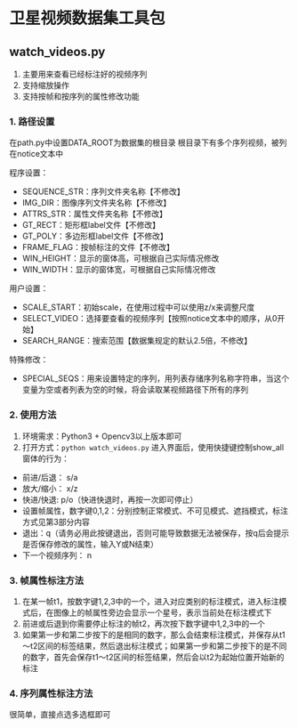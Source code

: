 # 卫星视频数据集工具包

## watch_videos.py
1. 主要用来查看已经标注好的视频序列
2. 支持缩放操作
3. 支持按帧和按序列的属性修改功能

### 1. 路径设置
在path.py中设置DATA_ROOT为数据集的根目录
根目录下有多个序列视频，被列在notice文本中

程序设置：
- SEQUENCE_STR：序列文件夹名称【不修改】
- IMG_DIR：图像序列文件夹名称【不修改】
- ATTRS_STR：属性文件夹名称【不修改】
- GT_RECT：矩形框label文件【不修改】
- GT_POLY：多边形框label文件【不修改】
- FRAME_FLAG：按帧标注的文件【不修改】
- WIN_HEIGHT：显示的窗体高，可根据自己实际情况修改
- WIN_WIDTH：显示的窗体宽，可根据自己实际情况修改

用户设置：
- SCALE_START：初始scale，在使用过程中可以使用z/x来调整尺度
- SELECT_VIDEO：选择要查看的视频序列【按照notice文本中的顺序，从0开始】
- SEARCH_RANGE：搜索范围【数据集规定的默认2.5倍，不修改】

特殊修改：
- SPECIAL_SEQS：用来设置特定的序列，用列表存储序列名称字符串，当这个变量为空或者列表为空的时候，将会读取某视频路径下所有的序列

### 2. 使用方法
1. 环境需求：Python3 + Opencv3以上版本即可
2. 打开方式：```python watch_videos.py```
进入界面后，使用快捷键控制show_all窗体的行为：
- 前进/后退： s/a
- 放大/缩小： x/z
- 快进/快退: p/o（快进快退时，再按一次即可停止）
- 设置帧属性，数字键0,1,2：分别控制正常模式、不可见模式、遮挡模式，标注方式见第3部分内容
- 退出：q（请务必用此按键退出，否则可能导致数据无法被保存，按q后会提示是否保存修改的属性，输入Y或N结束）
- 下一个视频序列： n

### 3. 帧属性标注方法
1. 在某一帧t1，按数字键1,2,3中的一个，进入对应类别的标注模式，进入标注模式后，在图像上的帧属性旁边会显示一个星号，表示当前处在标注模式下
2. 前进或后退到你需要停止标注的帧t2，再次按下数字键中1,2,3中的一个
3. 如果第一步和第二步按下的是相同的数字，那么会结束标注模式，并保存从t1～t2区间的标签结果，然后退出标注模式；如果第一步和第二步按下的是不同的数字，首先会保存t1～t2区间的标签结果，然后会以t2为起始位置开始新的标注

### 4. 序列属性标注方法
很简单，直接点选多选框即可